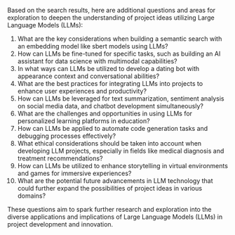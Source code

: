 Based on the search results, here are additional questions and areas for exploration to deepen the understanding of project ideas utilizing Large Language Models (LLMs):

1. What are the key considerations when building a semantic search with an embedding model like sbert models using LLMs?
2. How can LLMs be fine-tuned for specific tasks, such as building an AI assistant for data science with multimodal capabilities?
3. In what ways can LLMs be utilized to develop a dating bot with appearance context and conversational abilities?
4. What are the best practices for integrating LLMs into projects to enhance user experiences and productivity?
5. How can LLMs be leveraged for text summarization, sentiment analysis on social media data, and chatbot development simultaneously?
6. What are the challenges and opportunities in using LLMs for personalized learning platforms in education?
7. How can LLMs be applied to automate code generation tasks and debugging processes effectively?
8. What ethical considerations should be taken into account when developing LLM projects, especially in fields like medical diagnosis and treatment recommendations?
9. How can LLMs be utilized to enhance storytelling in virtual environments and games for immersive experiences?
10. What are the potential future advancements in LLM technology that could further expand the possibilities of project ideas in various domains?

These questions aim to spark further research and exploration into the diverse applications and implications of Large Language Models (LLMs) in project development and innovation.